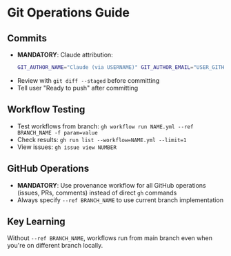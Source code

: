 # Git Operations Guide

## Commits
- **MANDATORY**: Claude attribution:
  ```bash
  GIT_AUTHOR_NAME="Claude (via USERNAME)" GIT_AUTHOR_EMAIL="USER_GITHUB_EMAIL" GIT_COMMITTER_NAME="Claude (via USERNAME)" GIT_COMMITTER_EMAIL="USER_GITHUB_EMAIL" git commit --no-gpg-sign -m "commit message"
  ```
- Review with `git diff --staged` before committing
- Tell user "Ready to push" after committing

## Workflow Testing
- Test workflows from branch: `gh workflow run NAME.yml --ref BRANCH_NAME -f param=value`
- Check results: `gh run list --workflow=NAME.yml --limit=1`
- View issues: `gh issue view NUMBER`

## GitHub Operations
- **MANDATORY**: Use provenance workflow for all GitHub operations (issues, PRs, comments) instead of direct `gh` commands
- Always specify `--ref BRANCH_NAME` to use current branch implementation

## Key Learning
Without `--ref BRANCH_NAME`, workflows run from main branch even when you're on different branch locally.